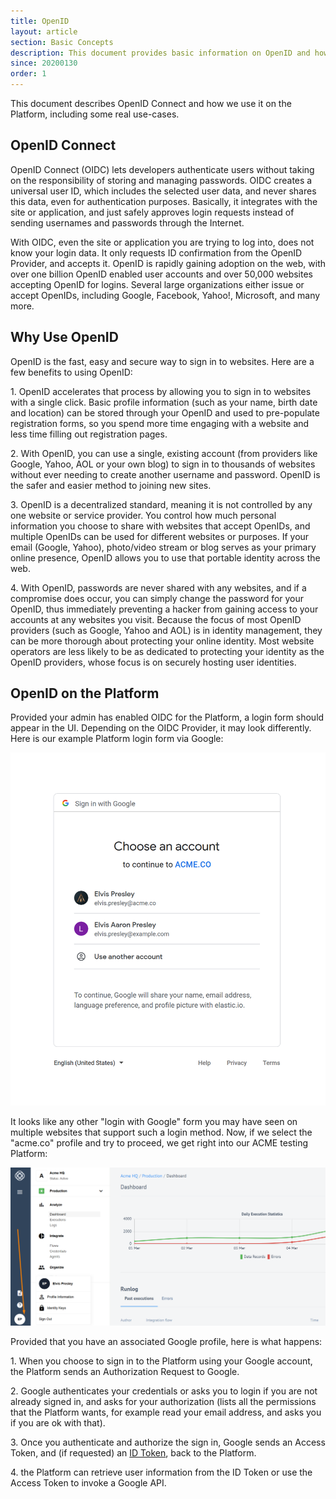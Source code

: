 ```yaml
---
title: OpenID
layout: article
section: Basic Concepts
description: This document provides basic information on OpenID and how it is used to perform user login to the Platform.
since: 20200130
order: 1
---
```


This document describes OpenID Connect and how we use it on the Platform, including some real use-cases.

## OpenID Connect
OpenID Connect (OIDC) lets developers authenticate users without taking on the responsibility of storing and managing passwords. OIDC creates a universal user ID, which includes the selected user data, and never shares this data, even for authentication purposes. Basically, it integrates with the site or application, and just safely approves login requests instead of sending usernames and passwords through the Internet.

With OIDC, even the site or application you are trying to log into, does not know your login data. It only requests ID confirmation from the OpenID Provider, and accepts it. OpenID is rapidly gaining adoption on the web, with over one billion OpenID enabled user accounts and over 50,000 websites accepting OpenID for logins. Several large organizations either issue or accept OpenIDs, including Google, Facebook, Yahoo!, Microsoft, and many more.

## Why Use OpenID
OpenID is the fast, easy and secure way to sign in to websites. Here are a few benefits to using OpenID:

1\. OpenID accelerates that process by allowing you to sign in to websites with a single click. Basic profile information (such as your name, birth date and location) can be stored through your OpenID and used to pre-populate registration forms, so you spend more time engaging with a website and less time filling out registration pages.

2\. With OpenID, you can use a single, existing account (from providers like Google, Yahoo, AOL or your own blog) to sign in to thousands of websites without ever needing to create another username and password. OpenID is the safer and easier method to joining new sites.

3\. OpenID is a decentralized standard, meaning it is not controlled by any one website or service provider. You control how much personal information you choose to share with websites that accept OpenIDs, and multiple OpenIDs can be used for different websites or purposes. If your email (Google, Yahoo), photo/video stream or blog serves as your primary online presence, OpenID allows you to use that portable identity across the web.

4\. With OpenID, passwords are never shared with any websites, and if a compromise does occur, you can simply change the password for your OpenID, thus immediately preventing a hacker from gaining access to your accounts at any websites you visit. Because the focus of most OpenID providers (such as Google, Yahoo and AOL) is in identity management, they can be more thorough about protecting your online identity. Most website operators are less likely to be as dedicated to protecting your identity as the OpenID providers, whose focus is on securely hosting user identities.


## OpenID on the Platform
Provided your admin has enabled OIDC for the Platform, a login form should appear in the UI. Depending on the OIDC Provider, it may look differently. Here is our example Platform login form via Google:

![OpenID Google Login](/assets/img/getting-started/openid/googlelogin.png)

It looks like any other "login with Google" form you may have seen on multiple websites that support such a login method. Now, if we select the "acme.co" profile and try to proceed, we get right into our ACME testing Platform:

![Logged via Google](/assets/img/getting-started/openid/logged.png)

Provided that you have an associated Google profile, here is what happens:

1\. When you choose to sign in to the Platform using your Google account, the Platform sends an Authorization Request to Google.

2\. Google authenticates your credentials or asks you to login if you are not already signed in, and asks for your authorization (lists all the permissions that the Platform wants, for example read your email address, and asks you if you are ok with that).

3\. Once you authenticate and authorize the sign in, Google sends an Access Token, and (if requested) an [ID Token](https://openid.net/specs/openid-connect-core-1_0.html#IDToken), back to the Platform.

4\. the Platform can retrieve user information from the ID Token or use the Access Token to invoke a Google API.
